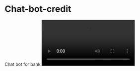 # Chat-bot-credit
Chat bot for bank
![](https://github.com/ilpol/Chat-bot-credit/blob/master/demo.mp4)
